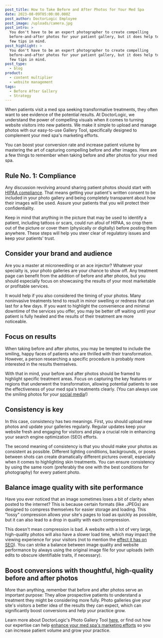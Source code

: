 ```yaml
---
post_title: How to Take Before and After Photos for Your Med Spa
date: 2023-08-09T05:00:00.000Z
post_author: DoctorLogic Employee
post_image: /uploads/camera.jpg
post_intro: >
  You don't have to be an expert photographer to create compelling
  before-and-after photos for your patient gallery, but it does help to keep a
  few tips in mind.
post_highlight: >
  You don't have to be an expert photographer to create compelling
  before-and-after photos for your patient gallery, but it does help to keep a
  few tips in mind.
post_type:
  - blog
product:
  - content multiplier
  - website management
tags:
  - Before After Gallery
  - Strategy
---
```


When patients visit a med spa seeking transformative treatments, they often want to see evidence of the potential results. At DoctorLogic, we understand the power of compelling visuals when it comes to turning website visitors into new patients. We make it simple to upload and manage photos with our easy-to-use Gallery Tool, specifically designed to complement your med spa's marketing efforts.

You can boost your conversion rate and increase patient volume by mastering the art of capturing compelling before and after images. Here are a few things to remember when taking before and after photos for your med spa.

## Rule No. 1: Compliance

Any discussion revolving around sharing patient photos should start with [HIPAA compliance](https://www.hipaajournal.com/hipaa-photography-rules/). That means getting your patient's written consent to be included in your photo gallery and being completely transparent about how their images will be used. Assure your patients that you will protect their confidentiality. 

Keep in mind that anything in the picture that may be used to identify a patient, including tattoos or scars, could run afoul of HIPAA, so crop them out of the picture or cover them (physically or digitally) before posting them anywhere. These steps will help you steer clear of regulatory issues and keep your patients' trust.

## Consider your brand and audience

Are you a master at microneedling or an ace injector? Whatever your specialty is, your photo galleries are your chance to show off. Any treatment page can benefit from the addition of before and after photos, but you should especially focus on showcasing the results of your most marketable or profitable services.

It would help if you also considered the timing of your photos. Many noninvasive treatments tend to result in minor swelling or redness that can last for a few days. If you want to highlight the convenience and minimal downtime of the services you offer, you may be better off waiting until your patient is fully healed and the results of their treatment are more noticeable. 

## Focus on results

When taking before and after photos, you may be tempted to include the smiling, happy faces of patients who are thrilled with their transformation. However, a person researching a specific procedure is probably more interested in the results themselves. 

With that in mind, your before and after photos should be framed to highlight specific treatment areas. Focus on capturing the key features or regions that underwent the transformation, allowing potential patients to see the effectiveness of your med spa's treatments clearly. (You can always use the smiling photos for your [social media](https://doctorlogic.com/blog/humanizing-your-primary-care-practice-through-social-media)!)

## Consistency is key

In this case, consistency has two meanings. First, you should upload new photos and update your galleries regularly. Regular updates keep your website fresh and engaging for visitors and play a crucial role in enhancing your search engine optimization (SEO) efforts. 

The second meaning of consistency is that you should make your photos as consistent as possible. Different lighting conditions, backgrounds, or poses between shots can create dramatically different pictures overall, especially when it comes to highlighting skin treatments. You can ensure consistency by using the same room (preferably the one with the best conditions for photography) for every patient photo.

## Balance image quality with site performance

Have you ever noticed that an image sometimes loses a bit of clarity when posted to the internet? This is because certain formats (like .JPEGs) are designed to compress themselves for easier storage and loading. This "lossy" compression allows your site's pages to load as quickly as possible, but it can also lead to a drop in quality with each compression. 

This doesn't mean compression is bad. A website with a lot of very large, high-quality photos will also have a slower load time, which may impact the viewing experience for your visitors (not to mention the [effect it has on SEO](https://www.searchenginejournal.com/ranking-factors/page-speed/)). You can strike a balance between image quality and website performance by always using the original image file for your uploads (with edits to obscure identifiable traits, if necessary). 

## Boost conversions with thoughtful, high-quality before and after photos

More than anything, remember that before and after photos serve an important purpose: They allow prospective patients to understand a treatment they might be considering more fully. Photo galleries give your site's visitors a better idea of the results they can expect, which can significantly boost conversions and help your practice grow.

Learn more about DoctorLogic's Photo Gallery Tool [here](https://doctorlogic.com/medical-website-content-multiplier/before-and-after-galleries), or find out how our expertise can help [enhance your med spa's marketing efforts](https://growth.doctorlogic.com/get-a-demo) so you can increase patient volume and grow your practice.

